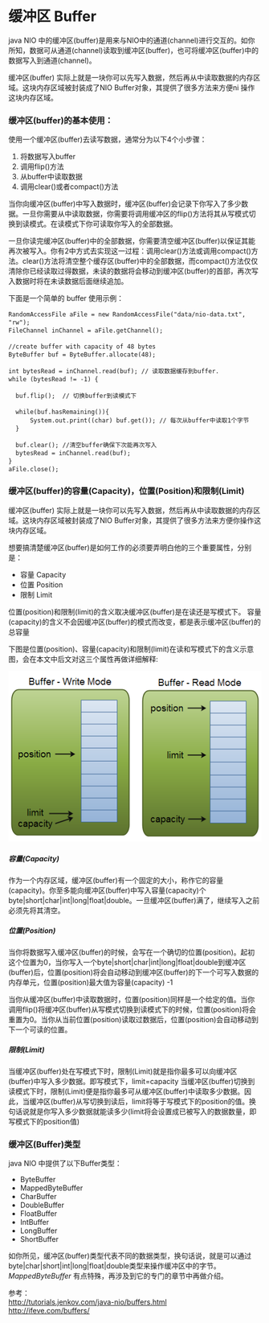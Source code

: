 # 缓冲区 Buffer 

java NIO 中的缓冲区(buffer)是用来与NIO中的通道(channel)进行交互的。如你所知，数据可从通道(channel)读取到缓冲区(buffer)，也可将缓冲区(buffer)中的数据写入到通道(channel)。

缓冲区(buffer) 实际上就是一块你可以先写入数据，然后再从中读取数据的内存区域。这块内存区域被封装成了NIO Buffer对象，其提供了很多方法来方便ni 操作这块内存区域。

### 缓冲区(buffer)的基本使用：

使用一个缓冲区(buffer)去读写数据，通常分为以下4个小步骤：

1. 将数据写入buffer
2. 调用flip()方法
3. 从buffer中读取数据
4. 调用clear()或者compact()方法

当你向缓冲区(buffer)中写入数据时，缓冲区(buffer)会记录下你写入了多少数据。一旦你需要从中读取数据，你需要将调用缓冲区的flip()方法将其从写模式切换到读模式。在读模式下你可读取你写入的全部数据。

一旦你读完缓冲区(buffer)中的全部数据，你需要清空缓冲区(buffer)以保证其能再次被写入。你有2中方式去实现这一过程：调用clear()方法或调用compact()方法。clear()方法将清空整个缓存区(buffer)中的全部数据，而compact()方法仅仅清除你已经读取过得数据，未读的数据将会移动到缓冲区(buffer)的首部，再次写入数据时将在未读数据后面继续追加。

下面是一个简单的 buffer 使用示例：

```
RandomAccessFile aFile = new RandomAccessFile("data/nio-data.txt", "rw");
FileChannel inChannel = aFile.getChannel();

//create buffer with capacity of 48 bytes
ByteBuffer buf = ByteBuffer.allocate(48);

int bytesRead = inChannel.read(buf); // 读取数据缓存到buffer.
while (bytesRead != -1) {

  buf.flip();  // 切换buffer到读模式下

  while(buf.hasRemaining()){
      System.out.print((char) buf.get()); // 每次从buffer中读取1个字节 
  }

  buf.clear(); //清空buffer确保下次能再次写入
  bytesRead = inChannel.read(buf);
}
aFile.close();
```

### 缓冲区(buffer)的容量(Capacity)，位置(Position)和限制(Limit)

缓冲区(buffer) 实际上就是一块你可以先写入数据，然后再从中读取数据的内存区域。这块内存区域被封装成了NIO Buffer对象，其提供了很多方法来方便你操作这块内存区域。

想要搞清楚缓冲区(buffer)是如何工作的必须要弄明白他的三个重要属性，分别是：

- 容量 Capacity
- 位置 Position
- 限制 Limit

位置(position)和限制(limit)的含义取决缓冲区(buffer)是在读还是写模式下。
容量(capacity)的含义不会因缓冲区(buffer)的模式而改变，都是表示缓冲区(buffer)的总容量

下图是位置(position)、容量(capacity)和限制(limit)在读和写模式下的含义示意图，会在本文中后文对这三个属性再做详细解释:

![](./pic/buffers-modes.png)

##### 容量(Capacity)

作为一个内存区域，缓冲区(buffer)有一个固定的大小，称作它的容量(capacity)。你至多能向缓冲区(buffer)中写入容量(capacity)个byte|short|char|int|long|float|double。一旦缓冲区(buffer)满了，继续写入之前必须先将其清空。

##### 位置(Position)

当你将数据写入缓冲区(buffer)的时候，会写在一个确切的位置(position)。起初这个位置为0，当你写入一个byte|short|char|int|long|float|double到缓冲区(buffer)后，位置(position)将会自动移动到缓冲区(buffer)的下一个可写入数据的内存单元，位置(position)最大值为容量(capacity) -1

当你从缓冲区(buffer)中读取数据时，位置(position)同样是一个给定的值。当你调用flip()将缓冲区(buffer)从写模式切换到读模式下的时候，位置(position)将会重置为0。当你从当前位置(position)读取过数据后，位置(position)会自动移动到下一个可读的位置。

##### 限制(Limit)

当缓冲区(buffer)处在写模式下时，限制(Limit)就是指你最多可以向缓冲区(buffer)中写入多少数据。即写模式下，limit=capacity
当缓冲区(buffer)切换到读模式下时，限制(Limit)便是指你最多可从缓冲区(buffer)中读取多少数据。因此，当缓冲区(buffer)从写切换到读后，limit将等于写模式下的position的值。换句话说就是你写入多少数据就能读多少(limit将会设置成已被写入的数据数量，即写模式下的position值)

### 缓冲区(Buffer)类型

java NIO 中提供了以下Buffer类型：

- ByteBuffer
- MappedByteBuffer
- CharBuffer
- DoubleBuffer
- FloatBuffer
- IntBuffer
- LongBuffer
- ShortBuffer

如你所见，缓冲区(buffer)类型代表不同的数据类型，换句话说，就是可以通过byte|char|short|int|long|float|double类型来操作缓冲区中的字节。
_MappedByteBuffer_ 有点特殊，再涉及到它的专门的章节中再做介绍。



参考：
<br><http://tutorials.jenkov.com/java-nio/buffers.html>
<br><http://ifeve.com/buffers/>
